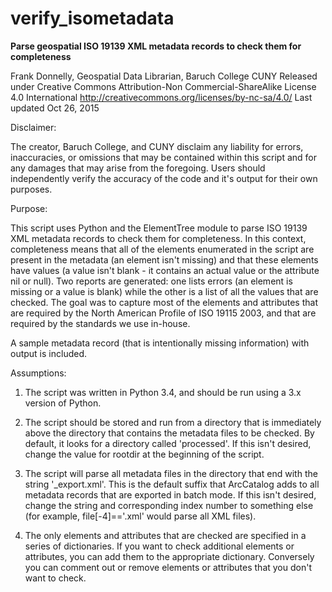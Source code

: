 # verify_isometadata
**Parse geospatial ISO 19139 XML metadata records to check them for completeness**

Frank Donnelly, Geospatial Data Librarian, Baruch College CUNY
Released under Creative Commons Attribution-Non Commercial-ShareAlike License 4.0 International
http://creativecommons.org/licenses/by-nc-sa/4.0/
Last updated Oct 26, 2015

Disclaimer:

The creator, Baruch College, and CUNY disclaim any liability for errors, inaccuracies, or omissions that may be contained within this script and for any damages that may arise from the foregoing. Users should independently verify the accuracy of the code and it's output for their own purposes.

Purpose:

This script uses Python and the ElementTree module to parse ISO 19139 XML metadata records to check them for completeness. In this context, completeness means that all of the elements enumerated in the script are present in the metadata (an element isn't missing) and that these elements have values (a value isn't blank - it contains an actual value or the attribute nil or null). Two reports are generated: one lists errors (an element is missing or a value is blank) while the other is a list of all the values that are checked. The goal was to capture most of the elements and attributes that are required by the North American Profile of ISO 19115 2003, and that are required by the standards we use in-house.

A sample metadata record (that is intentionally missing information) with output is included.

Assumptions:

1. The script was written in Python 3.4, and should be run using a 3.x version of Python.

2. The script should be stored and run from a directory that is immediately above the directory that contains the metadata files to be checked. By default, it looks for a directory called 'processed'. If this isn't desired, change the value for rootdir at the beginning of the script.

3. The script will parse all metadata files in the directory that end with the string '_export.xml'. This is the default suffix that ArcCatalog adds to all metadata records that are exported in batch mode. If this isn't desired, change the string and corresponding index number to something else (for example, file[-4]=='.xml' would parse all XML files).

4. The only elements and attributes that are checked are specified in a series of dictionaries. If you want to check additional elements or attributes, you can add them to the appropriate dictionary. Conversely you can comment out or remove elements or attributes that you don't want to check.
